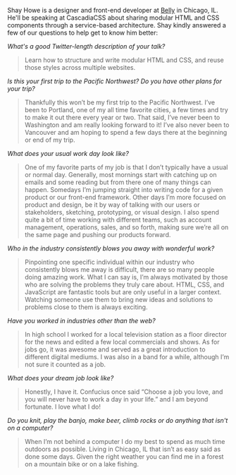 Shay Howe is a designer and front-end developer at [Belly](https://www.bellycard.com/) in Chicago, IL. He'll be speaking at CascadiaCSS about sharing modular HTML and CSS components through a service-based architecture. Shay kindly answered a few of our questions to help get to know him better:

*What's a good Twitter-length description of your talk?*

> Learn how to structure and write modular HTML and CSS, and reuse those styles across multiple websites.

*Is this your first trip to the Pacific Northwest? Do you have other plans for your trip?*

> Thankfully this won’t be my first trip to the Pacific Northwest. I’ve been to Portland, one of my all time favorite cities, a few times and try to make it out there every year or two. That said, I’ve never been to Washington and am really looking forward to it! I’ve also never been to Vancouver and am hoping to spend a few days there at the beginning or end of my trip.

*What does your usual work day look like?*

> One of my favorite parts of my job is that I don’t typically have a usual or normal day. Generally, most mornings start with catching up on emails and some reading but from there one of many things can happen. Somedays I’m jumping straight into writing code for a given product or our front-end framework. Other days I’m more focused on product and design, be it by way of talking with our users or stakeholders, sketching, prototyping, or visual design. I also spend quite a bit of time working with different teams, such as account management, operations, sales, and so forth, making sure we’re all on the same page and pushing our products forward.

*Who in the industry consistently blows you away with wonderful work?*

> Pinpointing one specific individual within our industry who consistently blows me away is difficult, there are so many people doing amazing work. What I can say is, I’m always motivated by those who are solving the problems they truly care about. HTML, CSS, and JavaScript are fantastic tools but are only useful in a larger context. Watching someone use them to bring new ideas and solutions to problems close to them is always exciting.

*Have you worked in industries other than the web?*

> In high school I worked for a local television station as a floor director for the news and edited a few local commercials and shows. As for jobs go, it was awesome and served as a great introduction to different digital mediums. I was also in a band for a while, although I’m not sure it counted as a job.

*What does your dream job look like?*

> Honestly, I have it. Confucius once said “Choose a job you love, and you will never have to work a day in your life.” and I am beyond fortunate. I love what I do!

*Do you knit, play the banjo, make beer, climb rocks or do anything that isn't on a computer?*

> When I’m not behind a computer I do my best to spend as much time outdoors as possible. Living in Chicago, IL that isn’t as easy said as done some days. Given the right weather you can find me in a forest on a mountain bike or on a lake fishing.
